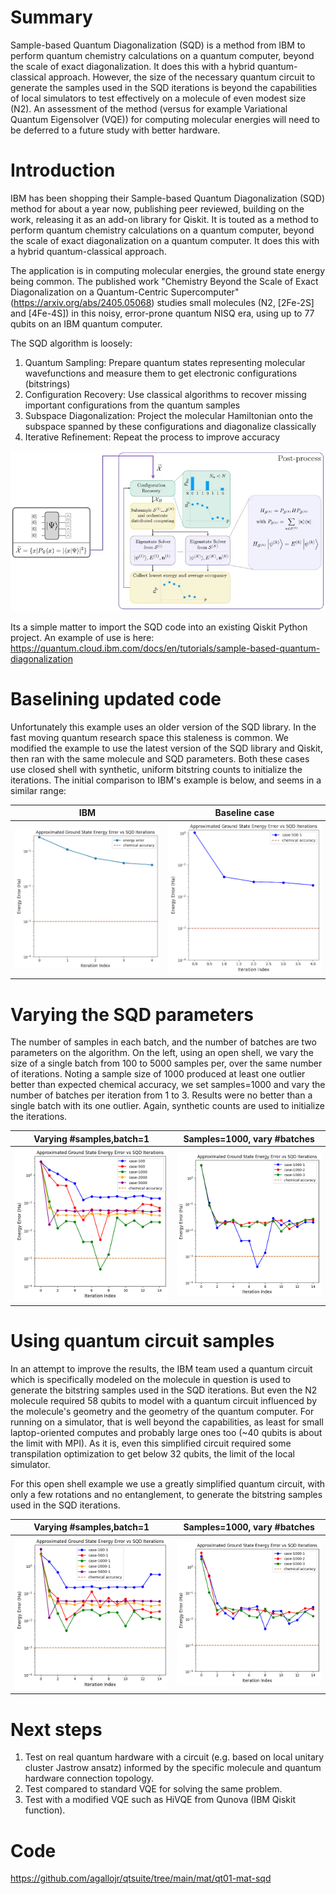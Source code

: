 
Summary
=====

Sample-based Quantum Diagonalization (SQD) is a method from IBM to perform quantum chemistry calculations on a quantum computer, beyond the scale of exact diagonalization. It does this with a hybrid quantum-classical approach. However, the size of the necessary quantum circuit to generate the samples used in the SQD iterations is beyond the capabilities of local simulators to test effectively on a molecule of even modest size (N2). An assessment of the method (versus for example Variational Quantum Eigensolver (VQE)) for computing molecular energies will need to be deferred to a future study with better hardware.


Introduction
=====

IBM has been shopping their Sample-based Quantum Diagonalization (SQD) method for about a year now, publishing peer reviewed, building on the work, releasing it as an add-on library for Qiskit. It is touted as a method to perform quantum chemistry calculations on a quantum computer, beyond the scale of exact diagonalization on a quantum computer. It does this with a hybrid quantum-classical approach.

The application is in computing molecular energies, the ground state energy being common. The published work "Chemistry Beyond the Scale of Exact Diagonalization on a Quantum-Centric Supercomputer" (https://arxiv.org/abs/2405.05068) studies small molecules (N2, [2Fe-2S] and [4Fe-4S]) in this noisy, error-prone quantum NISQ era, using up to 77 qubits on an IBM quantum computer.

The SQD algorithm is loosely:

1. Quantum Sampling: Prepare quantum states representing molecular wavefunctions and measure them to get electronic configurations (bitstrings)
2. Configuration Recovery: Use classical algorithms to recover missing important configurations from the quantum samples
3. Subspace Diagonalization: Project the molecular Hamiltonian onto the subspace spanned by these configurations and diagonalize classically
4. Iterative Refinement: Repeat the process to improve accuracy


![SQD algorithm](results/sqd-algorithm.png)


Its a simple matter to import the SQD code into an existing Qiskit Python project. An example of use is here: https://quantum.cloud.ibm.com/docs/en/tutorials/sample-based-quantum-diagonalization


Baselining updated code
=====

Unfortunately this example uses an older version of the SQD library. In the fast moving quantum research space this staleness is common. We modified the example to use the latest version of the SQD library and Qiskit, then ran with the same molecule and SQD parameters. Both these cases use closed shell with synthetic, uniform bitstring counts to initialize the iterations. The initial comparison to IBM's example is below, and seems in a similar range:


IBM  |  Baseline case
:-------------------------:|:-------------------------:
![ibm](results/ibm-example.png)  | ![base](results/case-500-1.png)


Varying the SQD parameters
=====

The number of samples in each batch, and the number of batches are two parameters on the algorithm. On the left, using an open shell, we vary the size of a single batch from 100 to 5000 samples per, over the same number of iterations. Noting a sample size of 1000 produced at least one outlier better than expected chemical accuracy, we set samples=1000 and vary the number of batches per iteration from 1 to 3. Results were no better than a single batch with its one outlier. Again, synthetic counts are used to initialize the iterations.

Varying #samples,batch=1  |  Samples=1000, vary #batches
:-------------------------:|:-------------------------:
![](results/vary-samples.png)  | ![](results/samples-1000-vary-batches.png)


Using quantum circuit samples
=====

In an attempt to improve the results, the IBM team used a quantum circuit which is specifically modeled on the molecule in question is used to generate the bitstring samples used in the SQD iterations. But even the N2 molecule required 58 qubits to model with a quantum circuit influenced by the molecule's geometry and the geometry of the quantum computer. For running on a simulator, that is well beyond the capabilities, as least for small laptop-oriented computes and probably large ones too (~40 qubits is about the limit with MPI). As it is, even this simplified circuit required some transpilation optimization to get below 32 qubits, the limit of the local simulator.

For this open shell example we use a greatly simplified quantum circuit, with only a few rotations and no entanglement, to generate the bitstring samples used in the SQD iterations.


Varying #samples,batch=1  |  Samples=1000, vary #batches
:-------------------------:|:-------------------------:
![](results/vary-samples-circuit.png)  | ![](results/samples-1000-vary-batches-circuit.png)


Next steps
=====

1. Test on real quantum hardware with a circuit (e.g. based on local unitary cluster Jastrow ansatz) informed by the specific molecule and quantum hardware connection topology.
2. Test compared to standard VQE for solving the same problem.
3. Test with a modified VQE such as HiVQE from Qunova (IBM Qiskit function).


Code
=====

https://github.com/agallojr/qtsuite/tree/main/mat/qt01-mat-sqd





